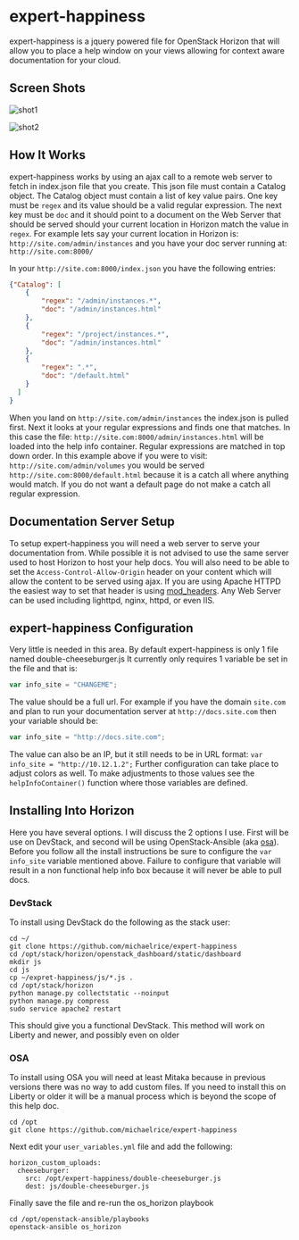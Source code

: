 # expert-happiness

expert-happiness is a jquery powered file for OpenStack Horizon that will allow you to place a help window on your
views allowing for context aware documentation for your cloud.

## Screen Shots
![shot1](http://i.imgur.com/qPxJAHm.png)

![shot2](http://i.imgur.com/wSukr0T.png)


## How It Works
expert-happiness works by using an ajax call to a remote web server to fetch in index.json file that you create. This
json file must contain a Catalog object. The Catalog object must contain a list of key value pairs. One key must be
`regex` and its value should be a valid regular expression. The next key must be `doc` and it should point to a document
on the Web Server that should be served should your current location in Horizon match the value in `regex`. For example
lets say your current location in Horizon is: `http://site.com/admin/instances` and you have your doc server running at:
`http://site.com:8000/`

In your `http://site.com:8000/index.json` you have the following entries:

```json
{"Catalog": [
    {
        "regex": "/admin/instances.*",
        "doc": "/admin/instances.html"
    },
    {
        "regex": "/project/instances.*",
        "doc": "/admin/instances.html"
    },
    {
        "regex": ".*",
        "doc": "/default.html"
    }
  ]
}
```
When you land on `http://site.com/admin/instances` the index.json is pulled first. Next it looks at your regular
expressions and finds one that matches. In this case the file: `http://site.com:8000/admin/instances.html` will be
loaded into the help info container. Regular expressions are matched in top down order. In this example above if you were
to visit: `http://site.com/admin/volumes` you would be served `http://site.com:8000/default.html` because it is a catch all
where anything would match. If you do not want a default page do not make a catch all regular expression.

## Documentation Server Setup

To setup expert-happiness you will need a web server to serve your documentation from. While possible it is not advised
to use the same server used to host Horizon to host your help docs. You will also need to be able to set the
`Access-Control-Allow-Origin` header on your content which will allow the content to be served using ajax. If you are
using Apache HTTPD the easiest way to set that header is using [mod_headers](http://httpd.apache.org/docs/current/mod/mod_headers.html).
Any Web Server can be used including lighttpd, nginx, httpd, or even IIS.


## expert-happiness Configuration

Very little is needed in this area. By default expert-happiness is only 1 file named double-cheeseburger.js It currently
only requires 1 variable be set in the file and that is:

```javascript
var info_site = "CHANGEME";
```
The value should be a full url. For example if you have the domain `site.com` and plan to run your documentation server
at `http://docs.site.com` then your variable should be:

```javascript
var info_site = "http://docs.site.com";
```

The value can also be an IP, but it still needs to be in URL format: `var info_site = "http://10.12.1.2";` Further configuration
can take place to adjust colors as well. To make adjustments to those values see the `helpInfoContainer()` function where
those variables are defined.


## Installing Into Horizon

Here you have several options. I will discuss the 2 options I use. First will be use on DevStack, and second will be using
OpenStack-Ansible (aka [osa](https://github.com/openstack/openstack-ansible)). Before you follow all the install instructions
be sure to configure the `var info_site` variable mentioned above. Failure to configure that variable will result in a
non functional help info box because it will never be able to pull docs.


### DevStack

To install using DevStack do the following as the stack user:

    cd ~/
    git clone https://github.com/michaelrice/expert-happiness
    cd /opt/stack/horizon/openstack_dashboard/static/dashboard
    mkdir js
    cd js
    cp ~/expret-happiness/js/*.js .
    cd /opt/stack/horizon
    python manage.py collectstatic --noinput
    python manage.py compress
    sudo service apache2 restart

This should give you a functional DevStack. This method will work on Liberty and newer, and possibly even on older

### OSA

To install using OSA you will need at least Mitaka because in previous versions there was no way to add custom files. If
you need to install this on Liberty or older it will be a manual process which is beyond the scope of this help doc.

    cd /opt
    git clone https://github.com/michaelrice/expert-happiness

Next edit your `user_variables.yml` file and add the following:

    horizon_custom_uploads:
      cheeseburger:
        src: /opt/expert-happiness/double-cheeseburger.js
        dest: js/double-cheeseburger.js

Finally save the file and re-run the os_horizon playbook

    cd /opt/openstack-ansible/playbooks
    openstack-ansible os_horizon